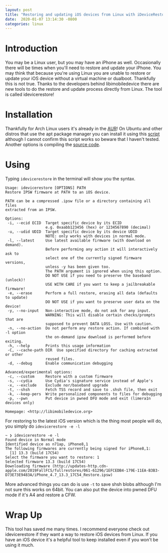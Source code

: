 ```yaml
---
layout:	post
title: "Restoring and updating iOS devices from Linux with iDeviceRestore"
date:  2020-01-07 13:14:30 -0800
categories: linux
---
```

# **Introduction**
You may be a Linux user, but you may have an iPhone as well. Occasionally there will be times when you'll need to restore and update your iPhone. You may think that because you're using Linux you are unable to restore or update your iOS device without a virtual machine or dualboot. Thankfully this is not true. Thanks to the developers behind libimobiledevice there are new tools to do the restore and update process directly from Linux. The tool is called idevicerestore! 

# **Installation**
Thankfully for Arch Linux users it's already in the [AUR](https://aur.archlinux.org/packages/idevicerestore-git/)! On Ubuntu and other distros that use the apt package manager you can install it using this [script](https://gist.github.com/stek29/2d3d0e2f2d1c14f8be68ce3a296585e9) although I cannot confirm this script works so beware that I haven't tested. Another options is compiling the [source code](https://github.com/libimobiledevice/idevicerestore).

# **Using**
Typing ``idevicerestore`` in the terminal will show you the syntax.
```
Usage: idevicerestore [OPTIONS] PATH
Restore IPSW firmware at PATH to an iOS device.

PATH can be a compressed .ipsw file or a directory containing all files
extracted from an IPSW.

Options:
 -i, --ecid ECID  Target specific device by its ECID
                  e.g. 0xaabb123456 (hex) or 1234567890 (decimal)
 -u, --udid UDID  Target specific device by its device UDID
                  NOTE: only works with devices in normal mode.
 -l, --latest     Use latest available firmware (with download on demand).
                  Before performing any action it will interactively ask to
                  select one of the currently signed firmware versions,
                  unless -y has been given too.
                  The PATH argument is ignored when using this option.
                  DO NOT USE if you need to preserve the baseband (unlock)!
                  USE WITH CARE if you want to keep a jailbreakable firmware!
 -e, --erase      Perform a full restore, erasing all data (defaults to update)
                  DO NOT USE if you want to preserve user data on the device!
 -y, --no-input   Non-interactive mode, do not ask for any input.
                  WARNING: This will disable certain checks/prompts that are
                  supposed to prevent DATA LOSS. Use with caution.
 -n, --no-action  Do not perform any restore action. If combined with -l option
                  the on-demand ipsw download is performed before exiting.
 -h, --help       Prints this usage information
 -C, --cache-path DIR  Use specified directory for caching extracted or other
                  reused files.
 -d, --debug      Enable communication debugging

Advanced/experimental options:
 -c, --custom     Restore with a custom firmware
 -s, --cydia      Use Cydia's signature service instead of Apple's
 -x, --exclude    Exclude nor/baseband upgrade
 -t, --shsh       Fetch TSS record and save to .shsh file, then exit
 -k, --keep-pers  Write personalized components to files for debugging
 -p, --pwn        Put device in pwned DFU mode and exit (limera1n devices only)

Homepage: <http://libimobiledevice.org>
```
For restoring to the latest iOS version which is the thing most people will do, you simply do ``idevicerestore -e -l``
```
~ ❯ idevicerestore -e -l
Found device in Normal mode
Identified device as n71ap, iPhone8,1
The following firmwares are currently being signed for iPhone8,1:
  [1] 13.3 (build 17C54)
Select the firmware you want to restore: 1
Selected firmware 13.3 (build 17C54)
Downloading firmware (http://updates-http.cdn-apple.com/2019FallFCS/fullrestores/061-61296/1EFCEDB4-179E-11EA-B3B3-D73E73E9483A/iPhone_4.7_13.3_17C54_Restore.ipsw)
```
More advanced things you can do is use ``-t`` to save shsh blobs although I'm not sure this works on 64bit. You can also put the device into pwned DFU mode if it's A4 and restore a CFW.

# **Wrap Up**
This tool has saved me many times. I recommend everyone check out idevicerestore if they want a way to restore iOS devices from Linux. If you have an iOS device it's a helpful tool to keep installed even if you won't be using it much.
